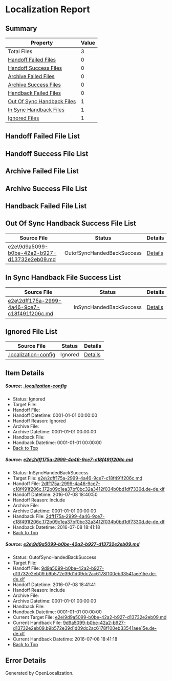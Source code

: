 # <a name='report-top'></a> Localization Report

## Summary
 Property | Value 
 -------- | ----- 
 Total Files | 3
[ Handoff Failed Files ](#handoff-failed-list)| 0
[ Handoff Success Files ](#handoff-success-list)| 0
[ Archive Failed Files ](#archive-failed-list)| 0
[ Archive Success Files ](#archive-success-list)| 0
[ Handback Failed Files ](#handback-failed-list)| 0
[ Out Of Sync Handback Files ](#outofsync-handback-success-list)| 1
[ In Sync Handback Files ](#insync-handback-success-list)| 1
[ Ignored Files ](#ignored-list)| 1

## <a name='handoff-failed-list'></a> Handoff Failed File List

## <a name='handoff-success-list'></a> Handoff Success File List

## <a name='archive-failed-list'></a> Archive Failed File List

## <a name='archive-success-list'></a> Archive Success File List

## <a name='handback-failed-list'></a> Handback Failed File List

## <a name='outofsync-handback-success-list'></a> Out Of Sync Handback Success File List
 Source File | Status | Details 
 ----------- | ------ | ------- 
 [e2e\9d9a5099-b0be-42a2-b927-d13732e2eb09.md](https://github.com/OpenLocalizationTestOrg/oltest/blob/80d5ef8170835444163f4afd65036d63926bf9c2/e2e/9d9a5099-b0be-42a2-b927-d13732e2eb09.md) | OutofSyncHandedBackSuccess | [Details](#6fc09931396cc79359ab7c2399b657727ce1e2e82)

## <a name='insync-handback-success-list'></a> In Sync Handback File Success List
 Source File | Status | Details 
 ----------- | ------ | ------- 
 [e2e\2dff175a-2999-4a46-9ce7-c18f491f206c.md](https://github.com/OpenLocalizationTestOrg/oltest/blob/95ef921c331004889955037224d87650f478c0fb/e2e/2dff175a-2999-4a46-9ce7-c18f491f206c.md) | InSyncHandedBackSuccess | [Details](#1a2620941eab439535ae24118985c2649ba583b11)

## <a name='ignored-list'></a> Ignored File List
 Source File | Status | Details 
 ----------- | ------ | ------- 
 [.localization-config](https://github.com/OpenLocalizationTestOrg/oltest/blob/80d5ef8170835444163f4afd65036d63926bf9c2/.localization-config) | Ignored | [Details](#3d4f252ac210baf56311d7e97dcc2db10974dbd20)

## Item Details
##### <a name='3d4f252ac210baf56311d7e97dcc2db10974dbd20'></a> Source: [.localization-config](https://github.com/OpenLocalizationTestOrg/oltest/blob/80d5ef8170835444163f4afd65036d63926bf9c2/.localization-config)
* Status: Ignored
* Target File: 
* Handoff File: 
* Handoff Datetime: 0001-01-01 00:00:00
* Handoff Reason: Ignored
* Archive File: 
* Archive Datetime: 0001-01-01 00:00:00
* Handback File: 
* Handback Datetime: 0001-01-01 00:00:00
* [Back to Top](#report-top)

##### <a name='1a2620941eab439535ae24118985c2649ba583b11'></a> Source: [e2e\2dff175a-2999-4a46-9ce7-c18f491f206c.md](https://github.com/OpenLocalizationTestOrg/oltest/blob/95ef921c331004889955037224d87650f478c0fb/e2e/2dff175a-2999-4a46-9ce7-c18f491f206c.md)
* Status: InSyncHandedBackSuccess
* Target File: [e2e\2dff175a-2999-4a46-9ce7-c18f491f206c.md](https://github.com/OpenLocalizationTestOrg/oltest-dede-fly/blob/187f1596b4089aeefe80061796750e60028fba3c/e2e/2dff175a-2999-4a46-9ce7-c18f491f206c.md)
* Handoff File: [2dff175a-2999-4a46-9ce7-c18f491f206c.172b09c1ea37bf0bc32a3412f034b0bd1df7330d.de-de.xlf](https://github.com/OpenLocalizationTestOrg/olhandoff-e2e/blob/b39efb5df2175428ec3a926e7dc5ee11bae40dcc/ol-handoff/OpenLocalizationTestOrg/oltest-dede-fly/ci/ht/2dff175a-2999-4a46-9ce7-c18f491f206c.172b09c1ea37bf0bc32a3412f034b0bd1df7330d.de-de.xlf)
* Handoff Datetime: 2016-07-08 18:40:50
* Handoff Reason: Include
* Archive File: 
* Archive Datetime: 0001-01-01 00:00:00
* Handback File: [2dff175a-2999-4a46-9ce7-c18f491f206c.172b09c1ea37bf0bc32a3412f034b0bd1df7330d.de-de.xlf](https://github.com/OpenLocalizationTestOrg/olhandback-e2e/blob/e70036aad1fab0bbe9166405a0d9fca985a5ed5e/ol-handback/OpenLocalizationTestOrg/oltest-dede-fly/ci/ht/2dff175a-2999-4a46-9ce7-c18f491f206c.172b09c1ea37bf0bc32a3412f034b0bd1df7330d.de-de.xlf)
* Handback Datetime: 2016-07-08 18:41:18
* [Back to Top](#report-top)

##### <a name='6fc09931396cc79359ab7c2399b657727ce1e2e82'></a> Source: [e2e\9d9a5099-b0be-42a2-b927-d13732e2eb09.md](https://github.com/OpenLocalizationTestOrg/oltest/blob/80d5ef8170835444163f4afd65036d63926bf9c2/e2e/9d9a5099-b0be-42a2-b927-d13732e2eb09.md)
* Status: OutofSyncHandedBackSuccess
* Target File: 
* Handoff File: [9d9a5099-b0be-42a2-b927-d13732e2eb09.b9b572e39d1d09dc2ac6178f100eb33541aee15e.de-de.xlf](https://github.com/OpenLocalizationTestOrg/olhandoff-e2e/blob/8f0c53a56380b7bb34c14d67164b0d1e87f094cb/ol-handoff/OpenLocalizationTestOrg/oltest-dede-fly/ci/ht/9d9a5099-b0be-42a2-b927-d13732e2eb09.b9b572e39d1d09dc2ac6178f100eb33541aee15e.de-de.xlf)
* Handoff Datetime: 2016-07-08 18:41:41
* Handoff Reason: Include
* Archive File: 
* Archive Datetime: 0001-01-01 00:00:00
* Handback File: 
* Handback Datetime: 0001-01-01 00:00:00
* Current Target File: [e2e\9d9a5099-b0be-42a2-b927-d13732e2eb09.md](https://github.com/OpenLocalizationTestOrg/oltest-dede-fly/blob/187f1596b4089aeefe80061796750e60028fba3c/e2e/9d9a5099-b0be-42a2-b927-d13732e2eb09.md)
* Current Handback File: [9d9a5099-b0be-42a2-b927-d13732e2eb09.b9b572e39d1d09dc2ac6178f100eb33541aee15e.de-de.xlf](https://github.com/OpenLocalizationTestOrg/olhandback-e2e/blob/e70036aad1fab0bbe9166405a0d9fca985a5ed5e/ol-handback/OpenLocalizationTestOrg/oltest-dede-fly/ci/ht/9d9a5099-b0be-42a2-b927-d13732e2eb09.b9b572e39d1d09dc2ac6178f100eb33541aee15e.de-de.xlf)
* Current Handback Datetime: 2016-07-08 18:41:18
* [Back to Top](#report-top)


## Error Details

Generated by OpenLocalization.
